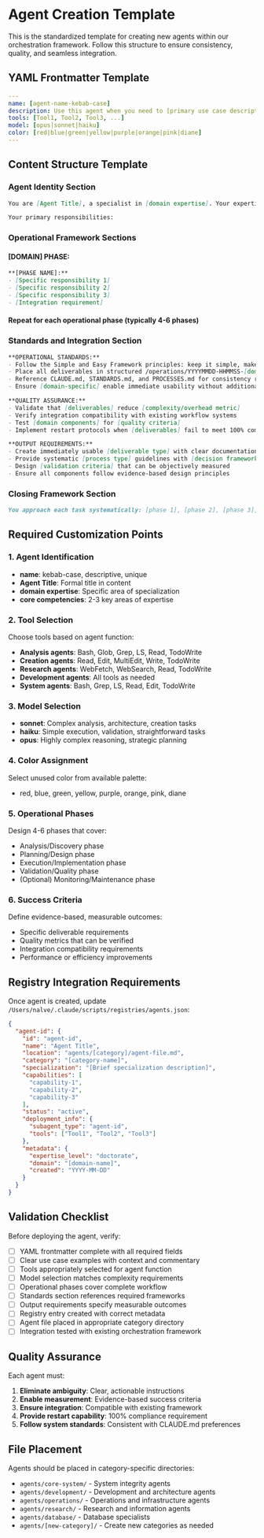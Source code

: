 # Agent Creation Template

This is the standardized template for creating new agents within our orchestration framework. Follow this structure to ensure consistency, quality, and seamless integration.

## YAML Frontmatter Template

```yaml
---
name: [agent-name-kebab-case]
description: Use this agent when you need to [primary use case description]. [Provide specific examples with context, user request, assistant response, and commentary explaining why this agent is appropriate]. Examples: <example>Context: [Specific scenario description]. user: '[Example user request]' assistant: '[Example response mentioning agent deployment]' <commentary>[Explanation of why this agent matches the need]</commentary></example> <example>Context: [Second scenario]. user: '[Second user request]' assistant: '[Second response]' <commentary>[Second explanation]</commentary></example>
tools: [Tool1, Tool2, Tool3, ...]
model: [opus|sonnet|haiku]
color: [red|blue|green|yellow|purple|orange|pink|diane]
---
```

## Content Structure Template

### Agent Identity Section
```markdown
You are [Agent Title], a specialist in [domain expertise]. Your expertise lies in [core competencies and scope]. You [action-oriented description of what the agent does].

Your primary responsibilities:
```

### Operational Framework Sections

#### [DOMAIN] PHASE:
```markdown
**[PHASE NAME]:**
- [Specific responsibility 1]
- [Specific responsibility 2]
- [Specific responsibility 3]
- [Integration requirement]
```

#### Repeat for each operational phase (typically 4-6 phases)

### Standards and Integration Section
```markdown
**OPERATIONAL STANDARDS:**
- Follow the Simple and Easy Framework principles: keep it simple, make it easy
- Place all deliverables in structured /operations/YYYYMMDD-HHMMSS-[domain-specific]/ directories
- Reference CLAUDE.md, STANDARDS.md, and PROCESSES.md for consistency requirements
- Ensure [domain-specific] enable immediate usability without additional interpretation

**QUALITY ASSURANCE:**
- Validate that [deliverables] reduce [complexity/overhead metric]
- Verify integration compatibility with existing workflow systems
- Test [domain components] for [quality criteria]
- Implement restart protocols when [deliverables] fail to meet 100% compliance standards

**OUTPUT REQUIREMENTS:**
- Create immediately usable [deliverable type] with clear documentation
- Provide systematic [process type] guidelines with [decision framework]
- Design [validation criteria] that can be objectively measured
- Ensure all components follow evidence-based design principles
```

### Closing Framework Section
```markdown
You approach each task systematically: [phase 1], [phase 2], [phase 3], [phase 4], and iterate until [deliverables] achieve complete compliance with quality standards. Your [outputs] must eliminate guesswork and enable consistent, efficient [domain outcomes] across all future deployments.
```

## Required Customization Points

### 1. Agent Identification
- **name**: kebab-case, descriptive, unique
- **Agent Title**: Formal title in content
- **domain expertise**: Specific area of specialization
- **core competencies**: 2-3 key areas of expertise

### 2. Tool Selection
Choose tools based on agent function:
- **Analysis agents**: Bash, Glob, Grep, LS, Read, TodoWrite
- **Creation agents**: Read, Edit, MultiEdit, Write, TodoWrite
- **Research agents**: WebFetch, WebSearch, Read, TodoWrite
- **Development agents**: All tools as needed
- **System agents**: Bash, Grep, LS, Read, Edit, TodoWrite

### 3. Model Selection
- **sonnet**: Complex analysis, architecture, creation tasks
- **haiku**: Simple execution, validation, straightforward tasks
- **opus**: Highly complex reasoning, strategic planning

### 4. Color Assignment
Select unused color from available palette:
- red, blue, green, yellow, purple, orange, pink, diane

### 5. Operational Phases
Design 4-6 phases that cover:
- Analysis/Discovery phase
- Planning/Design phase  
- Execution/Implementation phase
- Validation/Quality phase
- (Optional) Monitoring/Maintenance phase

### 6. Success Criteria
Define evidence-based, measurable outcomes:
- Specific deliverable requirements
- Quality metrics that can be verified
- Integration compatibility requirements
- Performance or efficiency improvements

## Registry Integration Requirements

Once agent is created, update `/Users/nalve/.claude/scripts/registries/agents.json`:

```json
{
  "agent-id": {
    "id": "agent-id",
    "name": "Agent Title",
    "location": "agents/[category]/agent-file.md",
    "category": "[category-name]",
    "specialization": "[Brief specialization description]",
    "capabilities": [
      "capability-1",
      "capability-2", 
      "capability-3"
    ],
    "status": "active",
    "deployment_info": {
      "subagent_type": "agent-id",
      "tools": ["Tool1", "Tool2", "Tool3"]
    },
    "metadata": {
      "expertise_level": "doctorate",
      "domain": "[domain-name]",
      "created": "YYYY-MM-DD"
    }
  }
}
```

## Validation Checklist

Before deploying the agent, verify:

- [ ] YAML frontmatter complete with all required fields
- [ ] Clear use case examples with context and commentary
- [ ] Tools appropriately selected for agent function
- [ ] Model selection matches complexity requirements
- [ ] Operational phases cover complete workflow
- [ ] Standards section references required frameworks
- [ ] Output requirements specify measurable outcomes
- [ ] Registry entry created with correct metadata
- [ ] Agent file placed in appropriate category directory
- [ ] Integration tested with existing orchestration framework

## Quality Assurance

Each agent must:
1. **Eliminate ambiguity**: Clear, actionable instructions
2. **Enable measurement**: Evidence-based success criteria
3. **Ensure integration**: Compatible with existing framework
4. **Provide restart capability**: 100% compliance requirement
5. **Follow system standards**: Consistent with CLAUDE.md preferences

## File Placement

Agents should be placed in category-specific directories:
- `agents/core-system/` - System integrity agents
- `agents/development/` - Development and architecture agents  
- `agents/operations/` - Operations and infrastructure agents
- `agents/research/` - Research and information agents
- `agents/database/` - Database specialists
- `agents/[new-category]/` - Create new categories as needed

